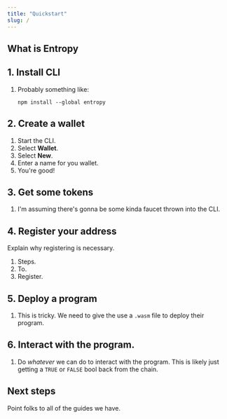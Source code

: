```yaml
---
title: "Quickstart"
slug: /
---
```


## What is Entropy

## 1. Install CLI

1. Probably something like: 

    ```shell
    npm install --global entropy
    ```

## 2. Create a wallet

1. Start the CLI.
1. Select **Wallet**.
1. Select **New**.
1. Enter a name for you wallet.
1. You're good!

## 3. Get some tokens

1. I'm assuming there's gonna be some kinda faucet thrown into the CLI.

## 4. Register your address

Explain why registering is necessary.

1. Steps.
1. To.
1. Register.

## 5. Deploy a program

1. This is tricky. We need to give the use a `.wasm` file to deploy their program.

## 6. Interact with the program.

1. Do _whatever_ we can do to interact with the program. This is likely just getting a `TRUE` or `FALSE` bool back from the chain.

## Next steps

Point folks to all of the guides we have.
